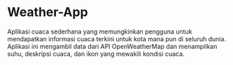 # Weather-App
Aplikasi cuaca sederhana yang memungkinkan pengguna untuk mendapatkan informasi cuaca terkini untuk kota mana pun di seluruh dunia. Aplikasi ini mengambil data dari API OpenWeatherMap dan menampilkan suhu, deskripsi cuaca, dan ikon yang mewakili kondisi cuaca.
